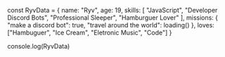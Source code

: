 const RyvData = {
    name: "Ryv",
    age: 19,
    skills: [
        "JavaScript",
        "Developer Discord Bots",
        "Professional Sleeper",
        "Hamburguer Lover"
    ],
    missions: {
        "make a discord bot": true,
        "travel around the world": loading()
    },
    loves: ["Hambuguer", "Ice Cream", "Eletronic Music", "Code"]
}

console.log(RyvData)
